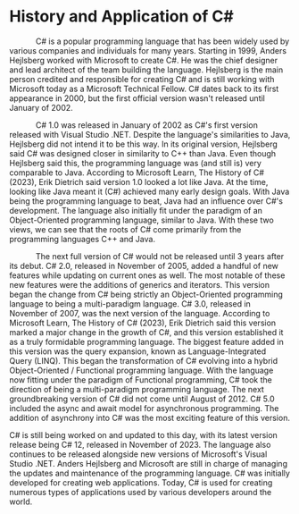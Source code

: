 # History and Application of C#

            C# is a popular programming language that has been widely used by various companies and individuals for many years. Starting in 1999, Anders Hejlsberg worked with Microsoft to create C#. He was the chief designer and lead architect of the team building the language. Hejlsberg is the main person credited and responsible for creating C# and is still working with Microsoft today as a Microsoft Technical Fellow. C# dates back to its first appearance in 2000, but the first official version wasn't released until January of 2002.

            C# 1.0 was released in January of 2002 as C#'s first version released with Visual Studio .NET. Despite the language's similarities to Java, Hejlsberg did not intend it to be this way. In its original version, Hejlsberg said C# was designed closer in similarity to C++ than Java. Even though Hejlsberg said this, the programming language was (and still is) very comparable to Java. According to Microsoft Learn, The History of C# (2023), Erik Dietrich said version 1.0 looked a lot like Java. At the time, looking like Java meant it (C#) achieved many early design goals. With Java being the programming language to beat, Java had an influence over C#'s development. The language also initially fit under the paradigm of an Object-Oriented programming language, similar to Java. With these two views, we can see that the roots of C# come primarily from the programming languages C++ and Java.

            The next full version of C# would not be released until 3 years after its debut. C# 2.0, released in November of 2005, added a handful of new features while updating on current ones as well. The most notable of these new features were the additions of generics and iterators. This version began the change from C# being strictly an Object-Oriented programming language to being a multi-paradigm language. C# 3.0, released in November of 2007, was the next version of the language. According to Microsoft Learn, The History of C# (2023), Erik Dietrich said this version marked a major change in the growth of C#, and this version established it as a truly formidable programming language. The biggest feature added in this version was the query expansion, known as Language-Integrated Query (LINQ). This began the transformation of C# evolving into a hybrid Object-Oriented / Functional programming language. With the language now fitting under the paradigm of Functional programming, C# took the direction of being a multi-paradigm programming language. The next groundbreaking version of C# did not come until August of 2012. C# 5.0 included the async and await model for asynchronous programming. The addition of asynchrony into C# was the most exciting feature of this version.

C# is still being worked on and updated to this day, with its latest version release being C# 12, released in November of 2023. The language also continues to be released alongside new versions of Microsoft's Visual Studio .NET. Anders Hejlsberg and Microsoft are still in charge of managing the updates and maintenance of the programming language. C# was initially developed for creating web applications. Today, C# is used for creating numerous types of applications used by various developers around the world.
